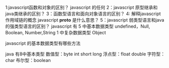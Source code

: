 1:javascript函数和对象的区别？
javascript 的任何
2：javascript 原型继承和java类继承的区别？
3：函数型语言和面向对象语言的区别？
4: 解释javascript 作用域链的概念
javascript __proto__ 是什么意思？
5：javascript 弱类型语言和java的强类型语言的区别？
javascript  有
5 中基本数据类型 undefined，Null, Boolean, Number,String
1 中复杂数据类型 Object

javascript 的基本数据类型有哪些方法


java 有8中基本类型
数值型：byte int short long
浮点型：float double
字符型：char 
布尔型：boolean



